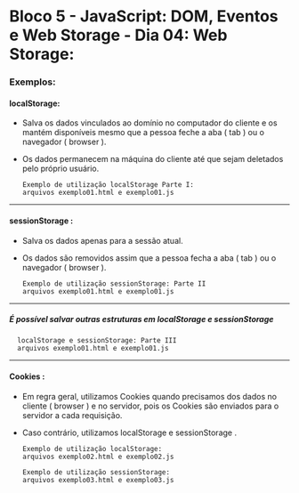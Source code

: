 # Bloco 5 - JavaScript: DOM, Eventos e Web Storage - Dia 04: Web Storage:
### Exemplos:

#### localStorage:

* Salva os dados vinculados ao domínio no computador do cliente e os mantém disponíveis mesmo que a pessoa feche a aba ( tab ) ou o navegador ( browser ).
* Os dados permanecem na máquina do cliente até que sejam deletados pelo próprio usuário.


      Exemplo de utilização localStorage Parte I:
      arquivos exemplo01.html e exemplo01.js

------
#### sessionStorage :
* Salva os dados apenas para a sessão atual.
* Os dados são removidos assim que a pessoa fecha a aba ( tab ) ou o navegador ( browser ).



      Exemplo de utilização sessionStorage: Parte II
      arquivos exemplo01.html e exemplo01.js


------

##### É possível salvar outras estruturas em localStorage e sessionStorage

      localStorage e sessionStorage: Parte III
      arquivos exemplo01.html e exemplo01.js


------
#### Cookies :
* Em regra geral, utilizamos Cookies quando precisamos dos dados no cliente ( browser ) e no servidor, pois os Cookies são enviados para o servidor a cada requisição.
* Caso contrário, utilizamos localStorage e sessionStorage .


      Exemplo de utilização localStorage:
      arquivos exemplo02.html e exemplo02.js

      Exemplo de utilização sessionStorage:
      arquivos exemplo03.html e exemplo03.js


